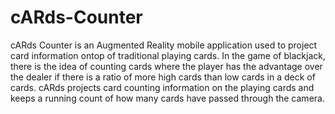 # cARds-Counter
cARds Counter is an Augmented Reality mobile application used to project card information ontop of traditional playing cards. In the game of blackjack, there is the idea of counting cards where the player has the advantage over the dealer if there is a ratio of more high cards than low cards in a deck of cards. cARds projects card counting information on the playing cards and keeps a running count of how many cards have passed through the camera.
